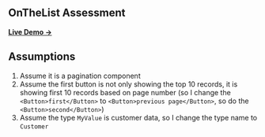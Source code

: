 
## OnTheList Assessment

[**Live Demo →**]()



## Assumptions

1. Assume it is a pagination component
2. Assume the first button is not only showing the top 10 records, it is showing first 10 records based on page number
\(so I change the `<Button>first</Button>` to `<Button>previous page</Button>`, so do the `<Button>second</Button>`)
3. Assume the type `MyValue` is customer data, so I change the type name to `Customer`
